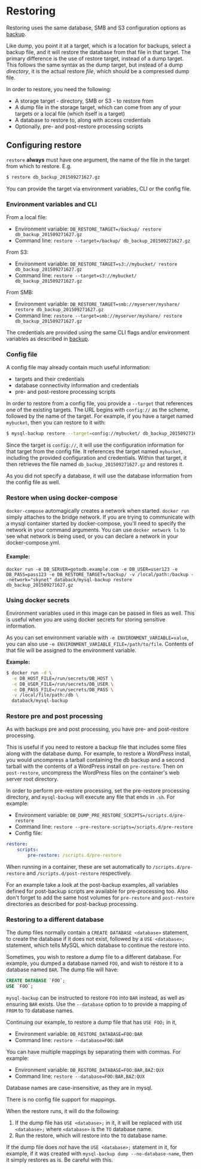 # Restoring

Restoring uses the same database, SMB and S3 configuration options as [backup](./backup.md).

Like dump, you point it at a target, which is a location for backups, select a backup file,
and it will restore the database from that file in that target.
The primary difference is the use of restore target, instead of a dump target. This follows the same syntax as
the dump target, but instead of a dump _directory_, it is the actual restore _file_, which should be a
compressed dump file.

In order to restore, you need the following:

* A storage target - directory, SMB or S3 - to restore from
* A dump file in the storage target, which can come from any of your targets or a local file (which itself is a target)
* A database to restore to, along with access credentials
* Optionally, pre- and post-restore processing scripts

## Configuring restore

`restore` **always** must have one argument, the name of the file in the target from which to restore. E.g.

```bash
$ restore db_backup_201509271627.gz
```

You can provide the target via environment variables, CLI or the config file.

### Environment variables and CLI

From a local file:

* Environment variable: `DB_RESTORE_TARGET=/backup/ restore db_backup_201509271627.gz`
* Command line: `restore --target=/backup/ db_backup_201509271627.gz`

From S3:

* Environment variable: `DB_RESTORE_TARGET=s3://mybucket/ restore db_backup_201509271627.gz`
* Command line: `restore --target=s3://mybucket/ db_backup_201509271627.gz`

From SMB:

* Environment variable: `DB_RESTORE_TARGET=smb://myserver/myshare/ restore db_backup_201509271627.gz`
* Command line: `restore --target=smb://myserver/myshare/ restore db_backup_201509271627.gz`

The credentials are provided using the same CLI flags and/or environment variables as described in [backup](./docs/backup.md).

### Config file

A config file may already contain much useful information:

* targets and their credentials
* database connectivity information and credentials
* pre- and post-restore processing scripts

In order to restore from a config file, you provide a `--target` that references one of the existing targets. The URL
begins with `config://` as the scheme, followed by the name of the target. For example, if you have a target named
`mybucket`, then you can restore to it with:

```bash
$ mysql-backup restore --target=config://mybucket/ db_backup_201509271627.gz
```

Since the target is `config://`, it will use the configuration information for that target from the config file.
It references the target named `mybucket`, including the provided configuration and credentials. Within that target,
it then retrieves the file named `db_backup_201509271627.gz` and restores it.

As you did not specify a database, it will use the database information from the config file as well.

### Restore when using docker-compose

`docker-compose` automagically creates a network when started. `docker run` simply attaches to the bridge network. If you are trying to communicate with a mysql container started by docker-compose, you'll need to specify the network in your command arguments. You can use `docker network ls` to see what network is being used, or you can declare a network in your docker-compose.yml.

#### Example:

`docker run -e DB_SERVER=gotodb.example.com -e DB_USER=user123 -e DB_PASS=pass123 -e DB_RESTORE_TARGET=/backup/ -v /local/path:/backup --network="skynet" databack/mysql-backup restore db_backup_201509271627.gz`

### Using docker secrets

Environment variables used in this image can be passed in files as well. This is useful when you are using docker secrets for storing sensitive information.

As you can set environment variable with `-e ENVIRONMENT_VARIABLE=value`, you can also use `-e ENVIRONMENT_VARIABLE_FILE=/path/to/file`. Contents of that file will be assigned to the environment variable.

**Example:**

```bash
$ docker run -d \
  -e DB_HOST_FILE=/run/secrets/DB_HOST \
  -e DB_USER_FILE=/run/secrets/DB_USER \
  -e DB_PASS_FILE=/run/secrets/DB_PASS \
  -v /local/file/path:/db \
  databack/mysql-backup
```

### Restore pre and post processing

As with backups pre and post processing, you have pre- and post-restore processing.

This is useful if you need to restore a backup file that includes some files along with the database dump.
For example, to restore a _WordPress_ install, you would uncompress a tarball containing
the db backup and a second tarball with the contents of a WordPress install on
`pre-restore`. Then on `post-restore`, uncompress the WordPress files on the container's web server root directory.

In order to perform pre-restore processing, set the pre-restore processing directory, and `mysql-backup`
will execute any file that ends in `.sh`. For example:

* Environment variable: `DB_DUMP_PRE_RESTORE_SCRIPTS=/scripts.d/pre-restore`
* Command line: `restore --pre-restore-scripts=/scripts.d/pre-restore`
* Config file:
```yaml
restore:
    scripts:
        pre-restore: /scripts.d/pre-restore
```

When running in a container, these are set automatically to `/scripts.d/pre-restore` and `/scripts.d/post-restore`
respectively.

For an example take a look at the post-backup examples, all variables defined for post-backup scripts are available for pre-processing too. Also don't forget to add the same host volumes for `pre-restore` and `post-restore` directories as described for post-backup processing.

### Restoring to a different database

The dump files normally contain a `CREATE DATABASE <database>` statement, to create the database if it
does not exist, followed by a `USE <database>;` statement, which tells MySQL which database to continue the restore into.

Sometimes, you wish to restore a dump file to a different database.
For example, you dumped a database named `FOO`, and wish to restore it to a database named `BAR`.
The dump file will have:

```sql
CREATE DATABASE `FOO`;
USE `FOO`;
```

`mysql-backup` can be instructed to restore `FOO` into `BAR` instead, as well as ensuring `BAR` exists.
Use the `--database` option to to provide a mapping of `FROM` to `TO` database names.

Continuing our example, to restore a dump file that has `USE FOO;` in it,

* Environment variable: `DB_RESTORE_DATABASE=FOO:BAR`
* Command line: `restore --database=FOO:BAR`

You can have multiple mappings by separating them with commas. For example:

* Environment variable: `DB_RESTORE_DATABASE=FOO:BAR,BAZ:QUX`
* Command line: `restore --database=FOO:BAR,BAZ:QUX`

Database names are case-insensitive, as they are in mysql.

There is no config file support for mappings.

When the restore runs, it will do the following:

1. If the dump file has `USE <database>;` in it, it will be replaced with `USE <database>;` where `<database>` is the `TO` database name.
1. Run the restore, which will restore into the `TO` database name.

If the dump file does *not* have the `USE <database>;` statement in it, for example, if it was created with
`mysql-backup dump --no-database-name`, then it simply restores as is. Be careful with this.
